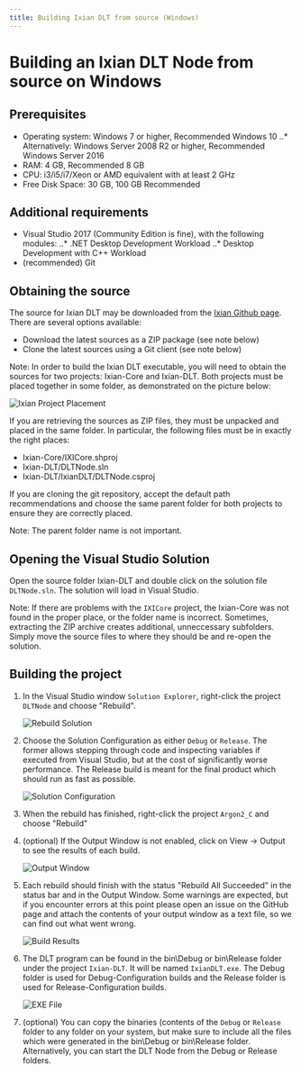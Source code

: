 ```yaml
---
title: Building Ixian DLT from source (Windows)
---
```


# Building an Ixian DLT Node from source on Windows

## Prerequisites

* Operating system: Windows 7 or higher, Recommended Windows 10
..* Alternatively: Windows Server 2008 R2 or higher, Recommended Windows Server 2016
* RAM: 4 GB, Recommended 8 GB
* CPU: i3/i5/i7/Xeon or AMD equivalent with at least 2 GHz
* Free Disk Space: 30 GB, 100 GB Recommended

## Additional requirements
* Visual Studio 2017 (Community Edition is fine), with the following modules:
..* .NET Desktop Development Workload
..* Desktop Development with C++ Workload
* (recommended) Git

## Obtaining the source

The source for Ixian DLT may be downloaded from the [Ixian Github page](https://github.com/ProjectIxian). There are several options available:
* Download the latest sources as a ZIP package (see note below)
* Clone the latest sources using a Git client (see note below)

Note: In order to build the Ixian DLT executable, you will need to obtain the sources for two projects: Ixian-Core and Ixian-DLT. Both projects must be placed together in some folder, as demonstrated on the picture below:

![Ixian Project Placement](https://projectixian.github.io/assets/images/guide_win_building_dlt_1.png)

If you are retrieving the sources as ZIP files, they must be unpacked and placed in the same folder. In particular, the following files must be in exactly the right places:
* Ixian-Core/IXICore.shproj
* Ixian-DLT/DLTNode.sln
* Ixian-DLT/IxianDLT/DLTNode.csproj

If you are cloning the git repository, accept the default path recommendations and choose the same parent folder for both projects to ensure they are correctly placed.

Note: The parent folder name is not important.

## Opening the Visual Studio Solution

Open the source folder Ixian-DLT and double click on the solution file `DLTNode.sln`. The solution will load in Visual Studio.

Note: If there are problems with the `IXICore` project, the Ixian-Core was not found in the proper place, or the folder name is incorrect. Sometimes, extracting the ZIP archive creates additional, unneccessary subfolders. Simply move the source files to where they should be and re-open the solution.

## Building the project

1. In the Visual Studio window `Solution Explorer`, right-click the project `DLTNode` and choose "Rebuild".

    ![Rebuild Solution](https://projectixian.github.io/assets/images/guide_win_building_dlt_2.png)

2. Choose the Solution Configuration as either `Debug` or `Release`. The former allows stepping through code and inspecting variables if executed from Visual Studio, but at the cost of significantly worse performance. The Release build is meant for the final product which should run as fast as possible.

    ![Solution Configuration](https://projectixian.github.io/assets/images/guide_win_building_dlt_6.png)

3. When the rebuild has finished, right-click the project `Argon2_C` and choose "Rebuild"

4. (optional) If the Output Window is not enabled, click on View -> Output to see the results of each build.

    ![Output Window](https://projectixian.github.io/assets/images/guide_win_building_dlt_3.png)

5. Each rebuild should finish with the status "Rebuild All Succeeded" in the status bar and in the Output Window. Some warnings are expected, but if you encounter errors at this point please open an issue on the GitHub page and attach the contents of your output window as a text file, so we can find out what went wrong.

    ![Build Results](https://projectixian.github.io/assets/images/guide_win_building_dlt_4.png)

6. The DLT program can be found in the bin\Debug or bin\Release folder under the project `Ixian-DLT`. It will be named `IxianDLT.exe`. The Debug folder is used for Debug-Configuration builds and the Release folder is used for Release-Configuration builds.

    ![EXE File](https://projectixian.github.io/assets/images/guide_win_building_dlt_5.png)

7. (optional) You can copy the binaries (contents of the `Debug` or `Release` folder to any folder on your system, but make sure to include all the files which were generated in the bin\Debug or bin\Release folder. Alternatively, you can start the DLT Node from the Debug or Release folders.